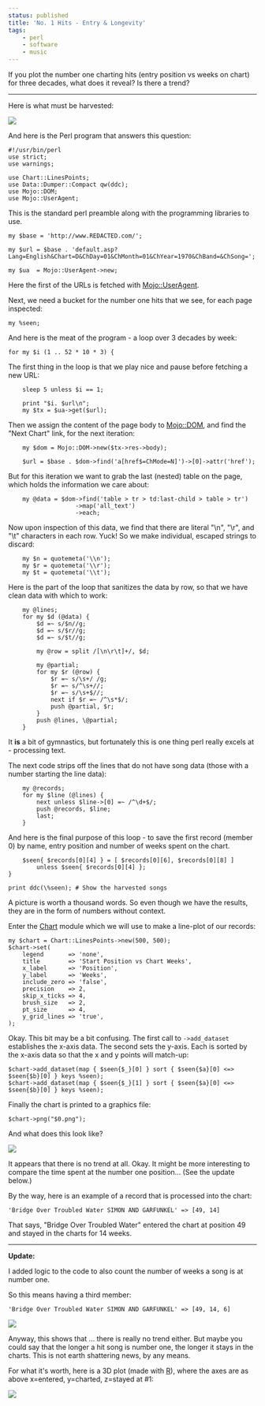 ```yaml
---
status: published
title: 'No. 1 Hits - Entry & Longevity'
tags:
    - perl
    - software
    - music
---
```


If you plot the number one charting hits (entry position vs weeks on chart) for three decades, what does it reveal?  Is there a trend?

---

Here is what must be harvested:

![](html-table.png)

And here is the Perl program that answers this question:

    #!/usr/bin/perl
    use strict;
    use warnings;

    use Chart::LinesPoints;
    use Data::Dumper::Compact qw(ddc);
    use Mojo::DOM;
    use Mojo::UserAgent;

This is the standard perl preamble along with the programming libraries to use.

    my $base = 'http://www.REDACTED.com/';

    my $url = $base . 'default.asp?Lang=English&Chart=D&ChDay=01&ChMonth=01&ChYear=1970&ChBand=&ChSong=';

    my $ua  = Mojo::UserAgent->new;

Here the first of the URLs is fetched with [Mojo::UserAgent](https://metacpan.org/pod/Mojo::UserAgent).

Next, we need a bucket for the number one hits that we see, for each page inspected:

    my %seen;

And here is the meat of the program - a loop over 3 decades by week:

    for my $i (1 .. 52 * 10 * 3) {

The first thing in the loop is that we play nice and pause before fetching a new URL:

        sleep 5 unless $i == 1;

        print "$i. $url\n";
        my $tx = $ua->get($url);

Then we assign the content of the page body to [Mojo::DOM](https://metacpan.org/pod/Mojo::DOM), and find the "Next Chart" link, for the next iteration:

        my $dom = Mojo::DOM->new($tx->res->body);

        $url = $base . $dom->find('a[href$=ChMode=N]')->[0]->attr('href');

But for this iteration we want to grab the last (nested) table on the page, which holds the information we care about:

        my @data = $dom->find('table > tr > td:last-child > table > tr')
                       ->map('all_text')
                       ->each;

Now upon inspection of this data, we find that there are literal "\n", "\r", and "\t" characters in each row.  Yuck!  So we make individual, escaped strings to discard:

        my $n = quotemeta('\\n');
        my $r = quotemeta('\\r');
        my $t = quotemeta('\\t');

Here is the part of the loop that sanitizes the data by row, so that we have clean data with which to work:

        my @lines;
        for my $d (@data) {
            $d =~ s/$n//g;
            $d =~ s/$r//g;
            $d =~ s/$t//g;

            my @row = split /[\n\r\t]+/, $d;

            my @partial;
            for my $r (@row) {
                $r =~ s/\s+/ /g;
                $r =~ s/^\s+//;
                $r =~ s/\s+$//;
                next if $r =~ /^\s*$/;
                push @partial, $r;
            }
            push @lines, \@partial;
        }

It **is** a bit of gymnastics, but fortunately this is one thing perl really excels at - processing text.

The next code strips off the lines that do not have song data (those with a number starting the line data):

        my @records;
        for my $line (@lines) {
            next unless $line->[0] =~ /^\d+$/;
            push @records, $line;
            last;
        }

And here is the final purpose of this loop - to save the first record (member 0) by name, entry position and number of weeks spent on the chart.

        $seen{ $records[0][4] } = [ $records[0][6], $records[0][8] ]
            unless $seen{ $records[0][4] };
    }

    print ddc(\%seen); # Show the harvested songs

A picture is worth a thousand words.  So even though we have the results, they are in the form of numbers without context.

Enter the [Chart](https://metacpan.org/pod/distribution/Chart/Chart.pod) module which we will use to make a line-plot of our records:

    my $chart = Chart::LinesPoints->new(500, 500);
    $chart->set(
        legend       => 'none',
        title        => 'Start Position vs Chart Weeks',
        x_label      => 'Position',
        y_label      => 'Weeks',
        include_zero => 'false',
        precision    => 2,
        skip_x_ticks => 4,
        brush_size   => 2,
        pt_size      => 4,
        y_grid_lines => 'true',
    );

Okay.  This bit may be a bit confusing.  The first call to `->add_dataset` establishes the x-axis data.  The second sets the y-axis.  Each is sorted by the x-axis data so that the x and y points will match-up:

    $chart->add_dataset(map { $seen{$_}[0] } sort { $seen{$a}[0] <=> $seen{$b}[0] } keys %seen);
    $chart->add_dataset(map { $seen{$_}[1] } sort { $seen{$a}[0] <=> $seen{$b}[0] } keys %seen);

Finally the chart is printed to a graphics file:

    $chart->png("$0.png");

And what does this look like?

![](position-x-chart-weeks.png)

It appears that there is no trend at all.  Okay.  It might be more interesting to compare the time spent at the number one position... (See the update below.)

By the way, here is an example of a record that is processed into the chart:

    'Bridge Over Troubled Water SIMON AND GARFUNKEL' => [49, 14]

That says, "Bridge Over Troubled Water" entered the chart at position 49 and stayed in the charts for 14 weeks.

---

**Update:**

I added logic to the code to also count the number of weeks a song is at number one.

So this means having a third member:

    'Bridge Over Troubled Water SIMON AND GARFUNKEL' => [49, 14, 6]

![](chart-x-no1-weeks.png)

Anyway, this shows that ... there is really no trend either.  But maybe you could say that the longer a hit song is number one, the longer it stays in the charts.  This is not earth shattering news, by any means.

For what it's worth, here is a 3D plot (made with [R](https://www.r-project.org/)), where the axes are as above x=entered, y=charted, z=stayed at #1:

![](Top-Tunes.png)
